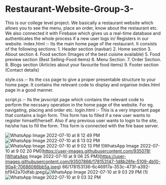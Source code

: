 # Restaurant-Website-Group-3-
This is our college level project. We basically a restaurant website which allows you to see the menu, place an order, know about the restaurant etc. We also connected it with Firebase which gives us a real-time database and authenticates the whole process if a new user logs in/ Registers in our website.
index.html :- Its the main home page of the restaurant. 
              It consists of the following sections:
              1. Header section (navbar)
              2. Home section
              3. About section
              4. Food section (Images of the best cuisine available)
              5. Food preview section (Best Selling-Food items)
              6. Menu Section.
              7. Order Section.
              8. Blogs section (Articles about your favourite food items)
              9. Footer section (Contact details)
              
style.css :- Its the css page to give a proper presentable structure to your home page. It contains the relevant code to display and organise index.html page in a good                manner.

script.js :- Its the javscript page which contains the relevant code to perform the necssary operation in the home page of the website. For eg. navigating, placing and                order etc.
login.html :- This is a very important page that contains a login form. This form has to filled if a new user wants to register himself/herself. Also if any previous                   user wants to login to the site, he/she has to fill the form. This form is connected with the fire base server.

![WhatsApp Image 2022-07-10 at 8 12 49 PM](https://user-images.githubusercontent.com/93507866/178153122-aa2e663a-e937-4eeb-adbd-53499340d18b.jpeg)
![WhatsApp Image 2022-07-10 at 8 13 02 PM](https://user-images.githubusercontent.com/93507866/178153127-b2cbf4a6-db5b-4434-a4c4-cce6a42782a2.jpeg)
![WhatsApp Image 2022-07-10 at 9 02 13 PM](https://user-images.githubusercontent.com/93507866/178153129-b57fc9d2-0d49-454a-b90e-469e736e4d84.jpeg)
![WhatsApp Image 2022-07-10 at 9 02 20 PM](https://user-images.githubusercontent.com/935078![WhatsApp Image 2022-07-10 at 9 06 25 PM](https://user-images.githubusercontent.com/93507866/178153147-1d8b26fe-5109-4b10-90a4-70686066bb5a.jpeg)
66/178153136-6c46917a-353c-473f-a392-bf942a70dfab.jpeg)![WhatsApp Image 2022-07-10 at 9 03 29 PM (1)](https://user-images.githubusercontent.com/93507866/178153143-622a7876-253b-40b2-ad95-36351cd497c8.jpeg)![WhatsApp Image 2022-07-10 at 9 03 32 PM](https://user-images.githubusercontent.com/93507866/178153158-9dec3d45-cd37-44b4-bd05-9b8ba682f7a6.jpeg)


